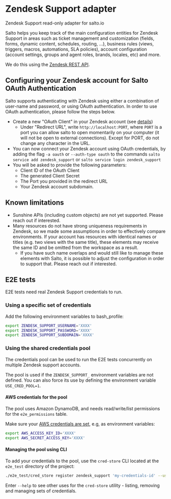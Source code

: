 # Zendesk Support adapter

Zendesk Support read-only adapter for salto.io

Salto helps you keep track of the main configuration entities for Zendesk Support in areas such as ticket management and customization (fields, forms, dynamic content, schedules, routing, …), business rules (views, triggers, macros, automations, SLA policies), account configuration (account settings, groups and agent roles, brands, locales, etc) and more.

We do this using the [Zendesk REST API](<https://developer.zendesk.com/api-reference/>).

## Configuring your Zendesk account for Salto OAuth Authentication
Salto supports authenticating with Zendesk using either a combination of user-name and password, or using OAuth authentication. In order to use OAuth authentication, please follow the steps below.
- Create a new "OAuth Client" in your Zendesk account (see [details](https://developer.zendesk.com/documentation/ticketing/working-with-oauth/creating-and-using-oauth-tokens-with-the-api/#create-an-oauth-client))
	- Under "Redirect URL", write `http://localhost:PORT`, where `PORT` is a port you can allow salto to open momentarily on your computer (it will not be open to external connections). Except for PORT, do not change any character in the URL.
- You can now connect your Zendesk account using OAuth credentials, by adding the flag `-a oauth` or `--auth-type oauth` to the commands `salto service add zendesk_support` or `salto service login zendesk_support`
- You will be asked to provide the following parameters:
  - Client ID of the OAuth Client
  - The generated Client Secret
  - The Port you provided in the redirect URL
  - Your Zendesk account subdomain.

## Known limitations
* Sunshine APIs (including custom objects) are not yet supported. Please reach out if interested.
* Many resources do not have strong uniqueness requirements in Zendesk, so we made some assumptions in order to effectively compare environments. If your account has resources with identical names or titles (e.g. two views with the same title), these elements may receive the same ID and be omitted from the workspace as a result. 
  * If you have such name overlaps and would still like to manage these elements with Salto, it is possible to adjust the configuration in order to support that. Please reach out if interested.

## E2E tests

E2E tests need real Zendesk Support credentials to run.

### Using a specific set of credentials

Add the following environment variables to bash_profile:
```bash
export ZENDESK_SUPPORT_USERNAME='XXXX'
export ZENDESK_SUPPORT_PASSWORD='XXXX'
export ZENDESK_SUPPORT_SUBDOMAIN='XXXX'
```

### Using the shared credentials pool

The credentials pool can be used to run the E2E tests concurrently on multiple Zendesk support accounts.

The pool is used if the `ZENDESK_SUPPORT_` environment variables are not defined. You can also force its use by defining the environment variable `USE_CRED_POOL=1`.

#### AWS credentials for the pool

The pool uses Amazon DynamoDB, and needs read/write/list permissions for the `e2e_permissions` table.

Make sure your [AWS credentials are set](https://docs.aws.amazon.com/cli/latest/userguide/cli-chap-configure.html), e.g, as environment variables:
```bash
export AWS_ACCESS_KEY_ID='XXXX'
export AWS_SECRET_ACCESS_KEY='XXXX'
```

#### Managing the pool using CLI

To add your credentials to the pool, use the `cred-store` CLI located at the `e2e_test` directory of the project:

```bash
./e2e_test/cred_store register zendesk_support 'my-credentials-id' --username='my@user.com' --password='MYPASSWORD' --subdomain='acme'
```

Enter `--help` to see other uses for the `cred-store` utility - listing, removing and managing sets of credentials.
